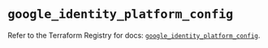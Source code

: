 # `google_identity_platform_config`

Refer to the Terraform Registry for docs: [`google_identity_platform_config`](https://registry.terraform.io/providers/hashicorp/google/6.23.0/docs/resources/identity_platform_config).
